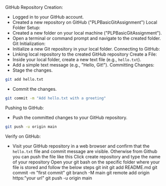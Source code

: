 GitHub Repository Creation:
  - Logged in to your GitHub account.
  - Created a new repository on GitHub ("PLPBasicGitAssignment")
Local Folder Setup:
  - Created a new folder on your local machine ("PLPBasicGitAssignment").
  - Open a terminal or command prompt and navigate to the created folder.
Git Initialization:
  - Initialize a new Git repository in your local folder.
Connecting to GitHub:
  - Linking local repository to the created GitHub repository
Create a File:
  - Inside your local folder, create a new text file (e.g., `hello.txt`).
  - Add a simple text message (e.g., "Hello, Git!").
Committing Changes:
  - Stage the changes.
   ```bash
   git add hello.txt
   ```
  - Commit the changes.
   ```bash
   git commit -m "Add hello.txt with a greeting"
   ```
Pushing to GitHub:
  - Push the committed changes to your GitHub repository.
   ```bash
   git push -u origin main
```
Verify on GitHub:
  - Visit your GitHub repository in a web browser and confirm that the `hello.txt` file and commit message are visible.
Otherwise from Github you can push the file like this
Click create repository and type the name of your repository
Open your git bash on the specific folder where your file is stored and follow the below steps
git init
git add README.md
git commit -m "first commit"
git branch -M main
git remote add origin https:"your url"
git push -u origin main
